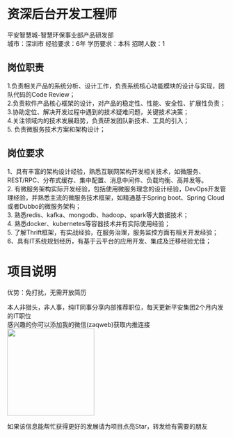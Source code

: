 # 资深后台开发工程师
平安智慧城-智慧环保事业部产品研发部  
城市：深圳市 经验要求：6年 学历要求：本科  招聘人数：1

## 岗位职责
1.负责相关产品的系统分析、设计工作，负责系统核心功能模块的设计与实现，团队代码的Code Review；   
2.负责软件产品核心框架的设计，对产品的稳定性、性能、安全性、扩展性负责；   
3.协助定位、解决开发过程中遇到的技术疑难问题，关键技术决策；   
4.关注领域内的技术发展趋势，负责研发团队新技术、工具的引入；   
5. 负责微服务技术方案和架构设计；

## 岗位要求
1、具有丰富的架构设计经验，熟悉互联网架构开发相关技术，如微服务、REST/RPC、分布式缓存、集中配置、消息中间件、负载均衡、高并发等。   
2. 有微服务架构实际开发经验，包括使用微服务理念的设计经验，DevOps开发管理经验，并熟悉主流的微服务技术框架，如精通基于Spring boot、Spring Cloud或者Dubbo的微服务架构；   
3. 熟悉redis、kafka、mongodb、hadoop、spark等大数据技术；   
4. 熟悉docker、kubernetes等容器技术并有实际使用经验；   
5. 了解Thrift框架，有实战经验，在服务治理，服务监控方面有相关开发经验；   
6、具有IT系统规划经历，有基于云平台的应用开发、集成及迁移经验尤佳；

# 项目说明

优势：免打扰，无需开放简历

本人非猎头，非人事，纯IT同事分享内部推荐职位，每天更新平安集团2个月内发的IT职位  
感兴趣的你可以添加我的微信(zaqweb)获取内推连接  
<img src="https://github.com/zaqweb/PA-IT-JOBS/blob/master/WechatICode.jpeg"  height="200" width="200">

如果该信息能帮忙获得更好的发展请为项目点亮Star，转发给有需要的朋友




